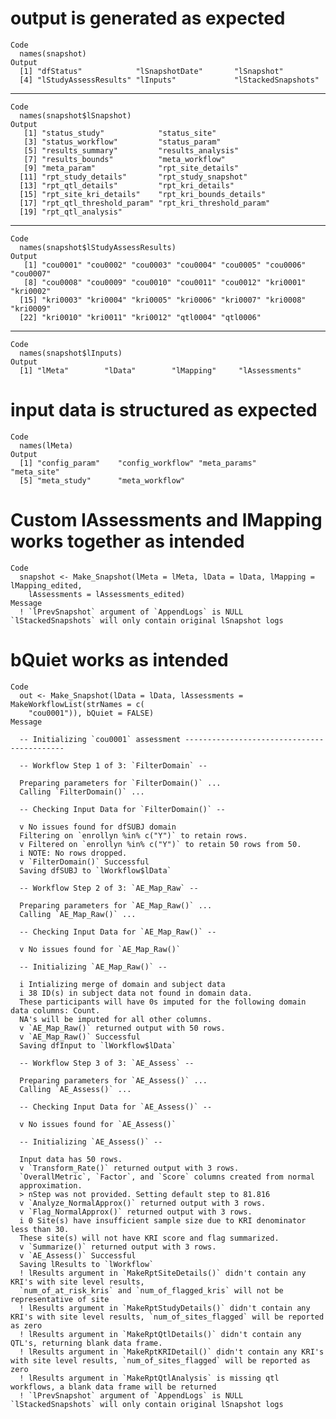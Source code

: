# output is generated as expected

    Code
      names(snapshot)
    Output
      [1] "dfStatus"            "lSnapshotDate"       "lSnapshot"          
      [4] "lStudyAssessResults" "lInputs"             "lStackedSnapshots"  

---

    Code
      names(snapshot$lSnapshot)
    Output
       [1] "status_study"            "status_site"            
       [3] "status_workflow"         "status_param"           
       [5] "results_summary"         "results_analysis"       
       [7] "results_bounds"          "meta_workflow"          
       [9] "meta_param"              "rpt_site_details"       
      [11] "rpt_study_details"       "rpt_study_snapshot"     
      [13] "rpt_qtl_details"         "rpt_kri_details"        
      [15] "rpt_site_kri_details"    "rpt_kri_bounds_details" 
      [17] "rpt_qtl_threshold_param" "rpt_kri_threshold_param"
      [19] "rpt_qtl_analysis"       

---

    Code
      names(snapshot$lStudyAssessResults)
    Output
       [1] "cou0001" "cou0002" "cou0003" "cou0004" "cou0005" "cou0006" "cou0007"
       [8] "cou0008" "cou0009" "cou0010" "cou0011" "cou0012" "kri0001" "kri0002"
      [15] "kri0003" "kri0004" "kri0005" "kri0006" "kri0007" "kri0008" "kri0009"
      [22] "kri0010" "kri0011" "kri0012" "qtl0004" "qtl0006"

---

    Code
      names(snapshot$lInputs)
    Output
      [1] "lMeta"        "lData"        "lMapping"     "lAssessments"

# input data is structured as expected

    Code
      names(lMeta)
    Output
      [1] "config_param"    "config_workflow" "meta_params"     "meta_site"      
      [5] "meta_study"      "meta_workflow"  

# Custom lAssessments and lMapping works together as intended

    Code
      snapshot <- Make_Snapshot(lMeta = lMeta, lData = lData, lMapping = lMapping_edited,
        lAssessments = lAssessments_edited)
    Message
      ! `lPrevSnapshot` argument of `AppendLogs` is NULL `lStackedSnapshots` will only contain original lSnapshot logs

# bQuiet works as intended

    Code
      out <- Make_Snapshot(lData = lData, lAssessments = MakeWorkflowList(strNames = c(
        "cou0001")), bQuiet = FALSE)
    Message
      
      -- Initializing `cou0001` assessment -------------------------------------------
      
      -- Workflow Step 1 of 3: `FilterDomain` --
      
      Preparing parameters for `FilterDomain()` ...
      Calling `FilterDomain()` ...
      
      -- Checking Input Data for `FilterDomain()` --
      
      v No issues found for dfSUBJ domain
      Filtering on `enrollyn %in% c("Y")` to retain rows.
      v Filtered on `enrollyn %in% c("Y")` to retain 50 rows from 50.
      i NOTE: No rows dropped.
      v `FilterDomain()` Successful
      Saving dfSUBJ to `lWorkflow$lData`
      
      -- Workflow Step 2 of 3: `AE_Map_Raw` --
      
      Preparing parameters for `AE_Map_Raw()` ...
      Calling `AE_Map_Raw()` ...
      
      -- Checking Input Data for `AE_Map_Raw()` --
      
      v No issues found for `AE_Map_Raw()`
      
      -- Initializing `AE_Map_Raw()` --
      
      i Intializing merge of domain and subject data
      i 38 ID(s) in subject data not found in domain data.
      These participants will have 0s imputed for the following domain data columns: Count.
      NA's will be imputed for all other columns.
      v `AE_Map_Raw()` returned output with 50 rows.
      v `AE_Map_Raw()` Successful
      Saving dfInput to `lWorkflow$lData`
      
      -- Workflow Step 3 of 3: `AE_Assess` --
      
      Preparing parameters for `AE_Assess()` ...
      Calling `AE_Assess()` ...
      
      -- Checking Input Data for `AE_Assess()` --
      
      v No issues found for `AE_Assess()`
      
      -- Initializing `AE_Assess()` --
      
      Input data has 50 rows.
      v `Transform_Rate()` returned output with 3 rows.
      `OverallMetric`, `Factor`, and `Score` columns created from normal
      approximation.
      > nStep was not provided. Setting default step to 81.816
      v `Analyze_NormalApprox()` returned output with 3 rows.
      v `Flag_NormalApprox()` returned output with 3 rows.
      i 0 Site(s) have insufficient sample size due to KRI denominator less than 30. 
      These site(s) will not have KRI score and flag summarized.
      v `Summarize()` returned output with 3 rows.
      v `AE_Assess()` Successful
      Saving lResults to `lWorkflow`
      ! lResults argument in `MakeRptSiteDetails()` didn't contain any KRI's with site level results,
      `num_of_at_risk_kris` and `num_of_flagged_kris` will not be representative of site
      ! lResults argument in `MakeRptStudyDetails()` didn't contain any KRI's with site level results, `num_of_sites_flagged` will be reported as zero
      ! lResults argument in `MakeRptQtlDetails()` didn't contain any QTL's, returning blank data frame.
      ! lResults argument in `MakeRptKRIDetail()` didn't contain any KRI's with site level results, `num_of_sites_flagged` will be reported as zero
      ! lResults argument in `MakeRptQtlAnalysis` is missing qtl workflows, a blank data frame will be returned
      ! `lPrevSnapshot` argument of `AppendLogs` is NULL `lStackedSnapshots` will only contain original lSnapshot logs


